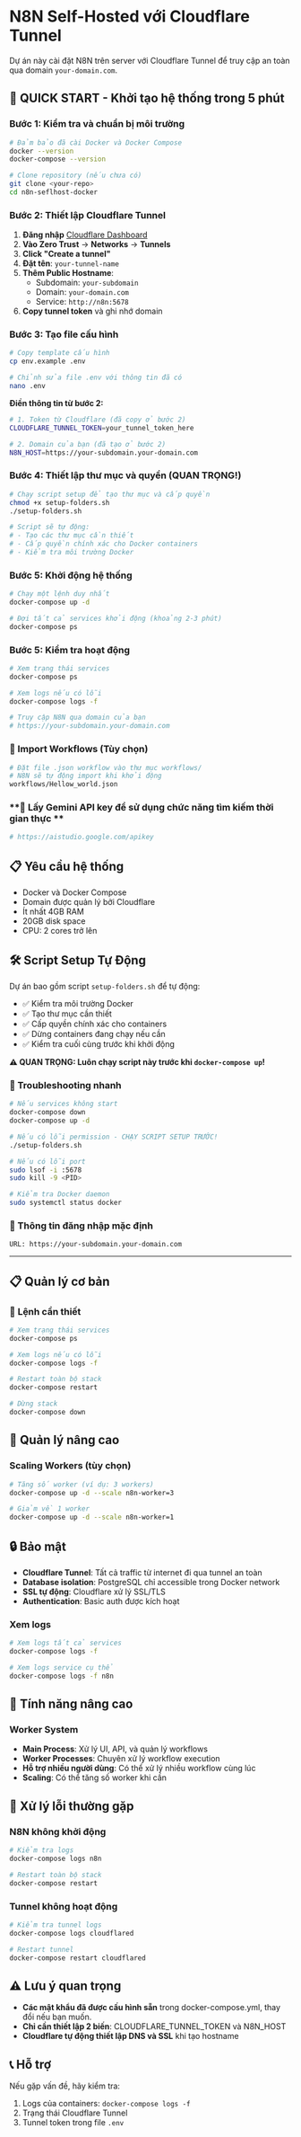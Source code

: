 # N8N Self-Hosted với Cloudflare Tunnel

Dự án này cài đặt N8N trên server với Cloudflare Tunnel để truy cập an toàn qua domain `your-domain.com`.

## 🚀 **QUICK START - Khởi tạo hệ thống trong 5 phút**

### **Bước 1: Kiểm tra và chuẩn bị môi trường**
```bash
# Đảm bảo đã cài Docker và Docker Compose
docker --version
docker-compose --version

# Clone repository (nếu chưa có)
git clone <your-repo>
cd n8n-seflhost-docker
```

### **Bước 2: Thiết lập Cloudflare Tunnel**
1. **Đăng nhập** [Cloudflare Dashboard](https://dash.cloudflare.com)
2. **Vào Zero Trust** → **Networks** → **Tunnels**
3. **Click "Create a tunnel"**
4. **Đặt tên**: `your-tunnel-name`
5. **Thêm Public Hostname**:
   - Subdomain: `your-subdomain`
   - Domain: `your-domain.com`
   - Service: `http://n8n:5678`
6. **Copy tunnel token** và ghi nhớ domain

### **Bước 3: Tạo file cấu hình**
```bash
# Copy template cấu hình
cp env.example .env

# Chỉnh sửa file .env với thông tin đã có
nano .env
```

**Điền thông tin từ bước 2:**
```bash
# 1. Token từ Cloudflare (đã copy ở bước 2)
CLOUDFLARE_TUNNEL_TOKEN=your_tunnel_token_here

# 2. Domain của bạn (đã tạo ở bước 2)
N8N_HOST=https://your-subdomain.your-domain.com
```

### **Bước 4: Thiết lập thư mục và quyền (QUAN TRỌNG!)**
```bash
# Chạy script setup để tạo thư mục và cấp quyền
chmod +x setup-folders.sh
./setup-folders.sh

# Script sẽ tự động:
# - Tạo các thư mục cần thiết
# - Cấp quyền chính xác cho Docker containers
# - Kiểm tra môi trường Docker
```

### **Bước 5: Khởi động hệ thống**
```bash
# Chạy một lệnh duy nhất
docker-compose up -d

# Đợi tất cả services khởi động (khoảng 2-3 phút)
docker-compose ps
```

### **Bước 5: Kiểm tra hoạt động**
```bash
# Xem trạng thái services
docker-compose ps

# Xem logs nếu có lỗi
docker-compose logs -f

# Truy cập N8N qua domain của bạn
# https://your-subdomain.your-domain.com
```

### **📁 Import Workflows (Tùy chọn)**
```bash
# Đặt file .json workflow vào thư mục workflows/
# N8N sẽ tự động import khi khởi động
workflows/Hellow_world.json
```
### **📁 Lấy Gemini API key để sử dụng chức năng tìm kiếm thời gian thực **
```bash
# https://aistudio.google.com/apikey
````
## 📋 Yêu cầu hệ thống

- Docker và Docker Compose
- Domain được quản lý bởi Cloudflare
- Ít nhất 4GB RAM
- 20GB disk space
- CPU: 2 cores trở lên

## 🛠️ **Script Setup Tự Động**

Dự án bao gồm script `setup-folders.sh` để tự động:
- ✅ Kiểm tra môi trường Docker
- ✅ Tạo thư mục cần thiết
- ✅ Cấp quyền chính xác cho containers
- ✅ Dừng containers đang chạy nếu cần
- ✅ Kiểm tra cuối cùng trước khi khởi động

**⚠️ QUAN TRỌNG: Luôn chạy script này trước khi `docker-compose up`!**



### **🚨 Troubleshooting nhanh**
```bash
# Nếu services không start
docker-compose down
docker-compose up -d

# Nếu có lỗi permission - CHẠY SCRIPT SETUP TRƯỚC!
./setup-folders.sh

# Nếu có lỗi port
sudo lsof -i :5678
sudo kill -9 <PID>

# Kiểm tra Docker daemon
sudo systemctl status docker
```

### **🔑 Thông tin đăng nhập mặc định**
```
URL: https://your-subdomain.your-domain.com
```

---

## 📋 **Quản lý cơ bản**

### 🔧 **Lệnh cần thiết**
```bash
# Xem trạng thái services
docker-compose ps

# Xem logs nếu có lỗi
docker-compose logs -f

# Restart toàn bộ stack
docker-compose restart

# Dừng stack
docker-compose down
```
## 🔧 **Quản lý nâng cao**

### **Scaling Workers (tùy chọn)**
```bash
# Tăng số worker (ví dụ: 3 workers)
docker-compose up -d --scale n8n-worker=3

# Giảm về 1 worker
docker-compose up -d --scale n8n-worker=1
```

## 🔒 **Bảo mật**

- **Cloudflare Tunnel**: Tất cả traffic từ internet đi qua tunnel an toàn
- **Database isolation**: PostgreSQL chỉ accessible trong Docker network
- **SSL tự động**: Cloudflare xử lý SSL/TLS
- **Authentication**: Basic auth được kích hoạt

### **Xem logs**
```bash
# Xem logs tất cả services
docker-compose logs -f

# Xem logs service cụ thể
docker-compose logs -f n8n
```

## 🚀 **Tính năng nâng cao**

### **Worker System**
- **Main Process**: Xử lý UI, API, và quản lý workflows
- **Worker Processes**: Chuyên xử lý workflow execution
- **Hỗ trợ nhiều người dùng**: Có thể xử lý nhiều workflow cùng lúc
- **Scaling**: Có thể tăng số worker khi cần

## 🚨 **Xử lý lỗi thường gặp**

### **N8N không khởi động**
```bash
# Kiểm tra logs
docker-compose logs n8n

# Restart toàn bộ stack
docker-compose restart
```

### **Tunnel không hoạt động**
```bash
# Kiểm tra tunnel logs
docker-compose logs cloudflared

# Restart tunnel
docker-compose restart cloudflared
```

## ⚠️ **Lưu ý quan trọng**

- **Các mật khẩu đã được cấu hình sẵn** trong docker-compose.yml, thay đổi nếu bạn muốn.
- **Chỉ cần thiết lập 2 biến**: CLOUDFLARE_TUNNEL_TOKEN và N8N_HOST
- **Cloudflare tự động thiết lập DNS và SSL** khi tạo hostname

## 📞 **Hỗ trợ**

Nếu gặp vấn đề, hãy kiểm tra:
1. Logs của containers: `docker-compose logs -f`
2. Trạng thái Cloudflare Tunnel
3. Tunnel token trong file `.env`
